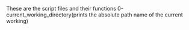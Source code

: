 These are the script files and their functions
0-current_working_directory(prints the absolute path name of the current working)
